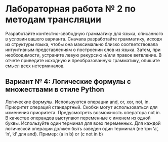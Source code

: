 # Лабораторная работа № 2 по методам трансляции

Разработайте контестно-свободную грамматику для языка, описанного в условии вашего варианта. Сначала разработайте грамматику, исходя из структуры языка, чтобы она максимально близко соответствовала интуитивным представлениям о построении слов из языка. Затем,
при необходимости, устраните левую рекурсию и/или правое ветвление.
В отчете приведите исходную и преобразованную грамматику, опишите смысл всех нетерминалов.

## Вариант № 4: Логические формулы с множествами в стиле Python
Логические формулы. Используются операции and, or, xor, not, in.
Приоритет операций стандартный. Скобки могут использоваться для изменения приоритета. Предусмотреть возможность оператора not in.
В качестве операндов выступают переменные с именем из одной буквы. Используйте один терминал для всех переменных. Для каждой логической операции должен быть заведен один терминал (не три ‘a’, ‘n’,
‘d’ для and).
Пример: (a in b) or (c not in b)
